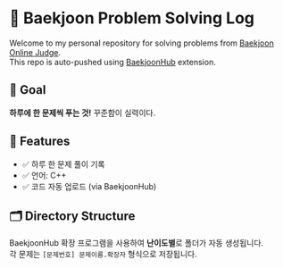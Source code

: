 # 🧠 Baekjoon Problem Solving Log

Welcome to my personal repository for solving problems from [Baekjoon Online Judge](https://www.acmicpc.net/).  
This repo is auto-pushed using [BaekjoonHub](https://github.com/BaekjoonHub/BaekjoonHub) extension.

## 🎯 Goal  
**하루에 한 문제씩 푸는 것!** 꾸준함이 실력이다.

## 📌 Features  
- ✅ 하루 한 문제 풀이 기록  
- ✅ 언어: C++   
- ✅ 코드 자동 업로드 (via BaekjoonHub)   

## 🗂️ Directory Structure  
BaekjoonHub 확장 프로그램을 사용하여 **난이도별**로 폴더가 자동 생성됩니다.  
각 문제는 `[문제번호] 문제이름.확장자` 형식으로 저장됩니다.
